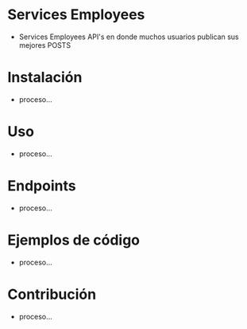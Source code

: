 # Services Employees

* Services Employees API's en donde muchos usuarios publican sus mejores POSTS

# Instalación

* proceso...

# Uso

* proceso...

# Endpoints

* proceso...

# Ejemplos de código

* proceso...

# Contribución

* proceso...
